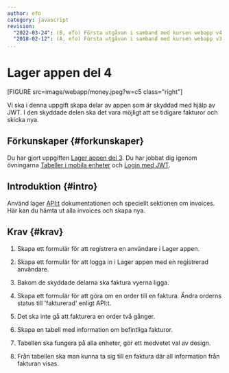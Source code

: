 ```yaml
---
author: efo
category: javascript
revision:
  "2022-03-24": (B, efo) Första utgåvan i samband med kursen webapp v4.
  "2018-02-12": (A, efo) Första utgåvan i samband med kursen webapp v3.
...
```

Lager appen del 4
==================================

[FIGURE src=image/webapp/money.jpeg?w=c5 class="right"]

Vi ska i denna uppgift skapa delar av appen som är skyddad med hjälp av JWT. I den skyddade delen ska det vara möjligt att se tidigare fakturor och skicka nya.



<!--more-->



Förkunskaper {#forkunskaper}
-----------------------
Du har gjort uppgiften [Lager appen del 3](uppgift/lager-appen-del-3-v2). Du har jobbat dig igenom övningarna [Tabeller i mobila enheter](kunskap/tabeller-i-mobila-enheter-v2) och [Login med JWT](kunskap/login-med-jwt-v2).



Introduktion {#intro}
-----------------------

Använd lager [API:t](https://lager.emilfolino.se/v2) dokumentationen och speciellt sektionen om invoices. Här kan du hämta ut alla invoices och skapa nya.



Krav {#krav}
-----------------------

1. Skapa ett formulär för att registrera en användare i Lager appen.

2. Skapa ett formulär för att logga in i Lager appen med en registrerad användare.

3. Bakom de skyddade delarna ska faktura vyerna ligga.

4. Skapa ett formulär för att göra om en order till en faktura. Ändra orderns status till 'fakturerad' enligt API:t.

5. Det ska inte gå att fakturera en order två gånger.

6. Skapa en tabell med information om befintliga fakturor.

7. Tabellen ska fungera på alla enheter, gör ett medvetet val av design.

8. Från tabellen ska man kunna ta sig till en faktura där all information från fakturan visas.
